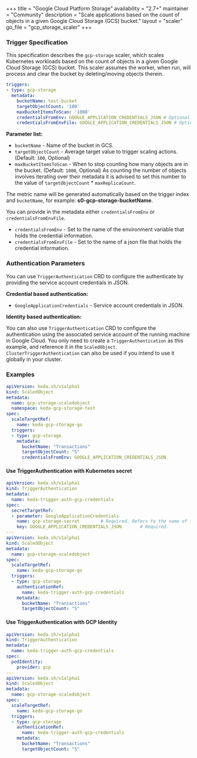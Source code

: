 +++
title = "Google Cloud Platform Storage"
availability = "2.7+"
maintainer = "Community"
description = "Scale applications based on the count of objects in a given Google Cloud Storage (GCS) bucket."
layout = "scaler"
go_file = "gcp_storage_scaler"
+++

### Trigger Specification

This specification describes the `gcp-storage` scaler, which scales Kubernetes workloads based on the count of objects in a given Google Cloud Storage (GCS) bucket. This scaler assumes the worker, when run, will process and clear the bucket by deleting/moving objects therein.

```yaml
triggers:
- type: gcp-storage
  metadata:
    bucketName: test-bucket
    targetObjectCount: '100'
    maxBucketItemsToScan: '1000'
    credentialsFromEnv: GOOGLE_APPLICATION_CREDENTIALS_JSON # Optional
    credentialsFromEnvFile: GOOGLE_APPLICATION_CREDENTIALS_JSON # Optional
```

**Parameter list:**

- `bucketName` - Name of the bucket in GCS.
- `targetObjectCount` - Average target value to trigger scaling actions. (Default: `100`, Optional)
- `maxBucketItemsToScan` - When to stop counting how many objects are in the bucket. (Default: `1000`, Optional)
As counting the number of objects involves iterating over their metadata it is advised to set this number to the value of `targetObjectCount` * `maxReplicaCount`.

The metric name will be generated automatically based on the trigger index and `bucketName`, for example: **s0-gcp-storage-bucketName**. 

You can provide in the metadata either `credentialsFromEnv` or `credentialsFromEnvFile`.
- `credentialsFromEnv` - Set to the name of the environment variable that holds the credential information.
- `credentialsFromEnvFile` - Set to the name of a json file that holds the credential information.

### Authentication Parameters
You can use `TriggerAuthentication` CRD to configure the authenticate by providing the service account credentials in JSON. 

**Credential based authentication:**

- `GoogleApplicationCredentials` - Service account credentials in JSON.

**Identity based authentication:**

You can also use `TriggerAuthentication` CRD to configure the authentication using the associated service account of the running machine in Google Cloud. You only need to create a `TriggerAuthentication` as this example, and reference it in the `ScaledObject`. `ClusterTriggerAuthentication` can also be used if you intend to use it globally in your cluster.

### Examples

```yaml
apiVersion: keda.sh/v1alpha1
kind: ScaledObject
metadata:
  name: gcp-storage-scaledobject
  namespace: keda-gcp-storage-test
spec:
  scaleTargetRef:
    name: keda-gcp-storage-go
  triggers:
  - type: gcp-storage
    metadata:
      bucketName: "Transactions"
      targetObjectCount: "5"
      credentialsFromEnv: GOOGLE_APPLICATION_CREDENTIALS_JSON
```

#### Use TriggerAuthentication with Kubernetes secret

```yaml
apiVersion: keda.sh/v1alpha1
kind: TriggerAuthentication
metadata:
  name: keda-trigger-auth-gcp-credentials
spec:
  secretTargetRef:
  - parameter: GoogleApplicationCredentials 
    name: gcp-storage-secret        # Required. Refers to the name of the secret
    key: GOOGLE_APPLICATION_CREDENTIALS_JSON       # Required.
---
apiVersion: keda.sh/v1alpha1
kind: ScaledObject
metadata:
  name: gcp-storage-scaledobject
spec:
  scaleTargetRef:
    name: keda-gcp-storage-go
  triggers:
  - type: gcp-storage
    authenticationRef:
      name: keda-trigger-auth-gcp-credentials
    metadata:
      bucketName: "Transactions"
      targetObjectCount: "5"
```

#### Use TriggerAuthentication with GCP Identity

```yaml
apiVersion: keda.sh/v1alpha1
kind: TriggerAuthentication
metadata:
  name: keda-trigger-auth-gcp-credentials
spec:
  podIdentity:
    provider: gcp
---
apiVersion: keda.sh/v1alpha1
kind: ScaledObject
metadata:
  name: gcp-storage-scaledobject
spec:
  scaleTargetRef:
    name: keda-gcp-storage-go
  triggers:
  - type: gcp-storage
    authenticationRef:
      name: keda-trigger-auth-gcp-credentials
    metadata:
      bucketName: "Transactions"
      targetObjectCount: "5"
```